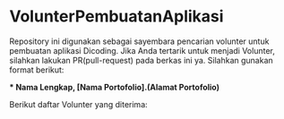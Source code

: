 # VolunterPembuatanAplikasi
Repository ini digunakan sebagai sayembara pencarian volunter untuk pembuatan aplikasi Dicoding. Jika Anda tertarik untuk menjadi Volunter, silahkan lakukan PR(pull-request) pada berkas ini ya. Silahkan gunakan format berikut:

**\* Nama Lengkap, [Nama Portofolio].(Alamat Portofolio)**  

Berikut daftar Volunter yang diterima:
